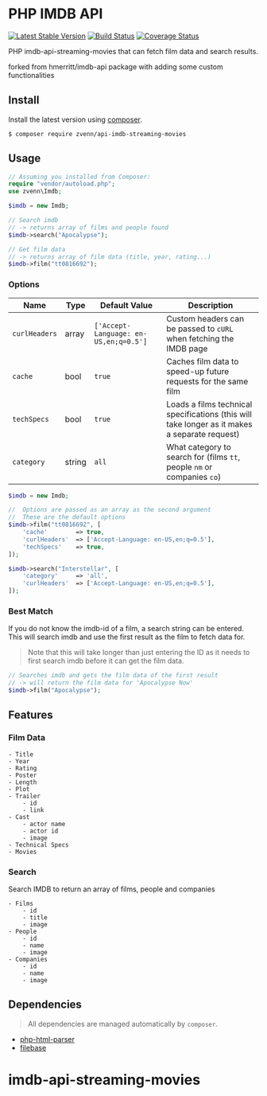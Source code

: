 # PHP IMDB API

[![Latest Stable Version](https://poser.pugx.org/zvenn/imdb-api-streaming-movies/v/stable)](https://packagist.org/packages/zvenn/imdb-api-streaming-movies)
[![Build Status](https://travis-ci.org/zvenn/php-imdb-api-streaming-movies.svg?branch=master)](https://travis-ci.org/zvenn/php-imdb-api-streaming-movies)
[![Coverage Status](https://coveralls.io/repos/github/zvenn/php-imdb-api-streaming-movies/badge.svg?branch=master)](https://coveralls.io/github/zvenn/php-imdb-api-streaming-movies?branch=master)

PHP imdb-api-streaming-movies that can fetch film data and search results. <br />




forked from hmerritt/imdb-api package with adding some custom functionalities




## Install
Install the latest version using [composer](https://getcomposer.org/).

```
$ composer require zvenn/api-imdb-streaming-movies
```




## Usage
```php
// Assuming you installed from Composer:
require "vendor/autoload.php";
use zvenn\Imdb;

$imdb = new Imdb;

// Search imdb
// -> returns array of films and people found
$imdb->search("Apocalypse");

// Get film data
// -> returns array of film data (title, year, rating...)
$imdb->film("tt0816692");
```


### Options

| Name          	| Type   	| Default Value                         	| Description                                                                                   	|
|---------------	|--------	|---------------------------------------	|-----------------------------------------------------------------------------------------------	|
| `curlHeaders` 	| array  	| `['Accept-Language: en-US,en;q=0.5']` 	| Custom headers can be passed to `cURL` when fetching the IMDB page                            	|
| `cache`       	| bool   	| `true`                                	| Caches film data to speed-up future requests for the same film                                	|
| `techSpecs`   	| bool   	| `true`                                	| Loads a films technical specifications (this will take longer as it makes a separate request) 	|
| `category`    	| string 	| `all`                                 	| What category to search for (films `tt`, people `nm` or companies `co`)                       	|

```php
$imdb = new Imdb;

//  Options are passed as an array as the second argument
//  These are the default options
$imdb->film("tt0816692", [
    'cache'        => true,
    'curlHeaders'  => ['Accept-Language: en-US,en;q=0.5'],
    'techSpecs'    => true,
]);

$imdb->search("Interstellar", [
    'category'     => 'all',
    'curlHeaders'  => ['Accept-Language: en-US,en;q=0.5'],
]);
```


### Best Match
If you do not know the imdb-id of a film, a search string can be entered. This will search imdb and use the first result as the film to fetch data for.

> Note that this will take longer than just entering the ID as it needs to first search imdb before it can get the film data.

```php
// Searches imdb and gets the film data of the first result
// -> will return the film data for 'Apocalypse Now'
$imdb->film("Apocalypse");
```




## Features

### Film Data
```
- Title
- Year
- Rating
- Poster
- Length
- Plot
- Trailer
    - id
    - link
- Cast
    - actor name
    - actor id
    - image
- Technical Specs
- Movies
```


### Search
Search IMDB to return an array of films, people and companies

```
- Films
    - id
    - title
    - image
- People
    - id
    - name
    - image
- Companies
    - id
    - name
    - image
```




## Dependencies
> All dependencies are managed automatically by `composer`.

- [php-html-parser](https://github.com/paquettg/php-html-parser)
- [filebase](https://github.com/tmarois/Filebase)
# imdb-api-streaming-movies
